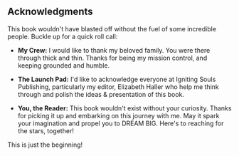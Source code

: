 ## Acknowledgments

This book wouldn't have blasted off without the fuel of some incredible people. Buckle up for a quick roll call:

* **My Crew:**  I would like to thank my beloved family. You were there through thick and thin. Thanks for being my mission control, and keeping grounded and humble.

* **The Launch Pad:** I'd like to acknowledge everyone at Igniting Souls Publishing, particularly my editor, Elizabeth Haller who help me think through and polish the ideas & presentation of this book.

* **You, the Reader:** This book wouldn't exist without your curiosity. Thanks for picking it up and embarking on this journey with me. May it spark your imagination and propel you to DREAM BIG. Here's to reaching for the stars, together!

This is just the beginning!
